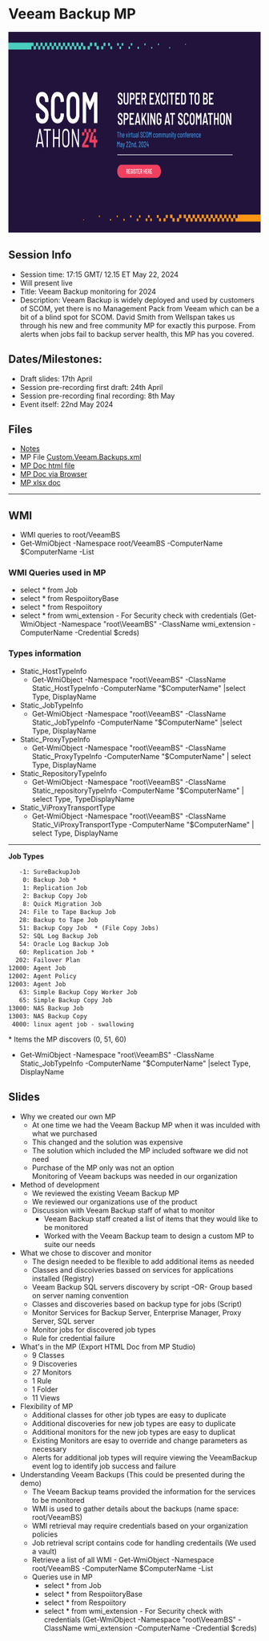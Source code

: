 
# Veeam Backup MP

<!-- [![image](Speaker_Social_asset_2.png)](https://scomathon.com/scomathon-2024/ )  -->
<a href="https://scomathon.com/scomathon-2024/" target="_blank">
 <img alt="alternate_text" src="Speaker_Social_asset_2.png" width="600" height="400"> </a>

## Session Info
*	Session time: 17:15 GMT/ 12.15 ET May 22, 2024
*	Will present live
*	Title: Veeam Backup monitoring for 2024
*	Description: Veeam Backup is widely deployed and used by customers of SCOM, yet there is no Management Pack from Veeam which can be a bit of a blind spot for SCOM. David Smith from Wellspan takes us through his new and free community MP for exactly this purpose. From alerts when jobs fail to backup server health, this MP has you covered.

## Dates/Milestones:
*	Draft slides: 17th April
*	Session pre-recording first draft: 24th April
*	Session pre-recording final recording: 8th May
*	Event itself: 22nd May 2024

## Files
* [Notes](SCOMathon2024.txt)  
* MP File [Custom.Veeam.Backups.xml](Custom.Veeam.Backups.xml)
* [MP Doc html file](SCOMathon2024-MPdoc.html)
* [MP Doc via Browser](http://htmlpreview.github.io/?https://github.com/dsmith14w/VeeamBackupMP/blob/main/SCOMathon2024-MPdoc.html)
* [MP xlsx doc](https://github.com/dsmith14w/VeeamBackupMP/blob/main/Custom.Veeam.Backups%2024.2.16.60%20Full%20Report.xlsx)

---

## WMI 
 - WMI queries to root/VeeamBS  
 - Get-WmiObject -Namespace root/VeeamBS -ComputerName $ComputerName -List  

### WMI Queries used in MP
* select * from Job  
* select * from RespoiitoryBase  
* select * from Respoiitory  
* select * from wmi_extension - For Security check with credentials (Get-WmiObject -Namespace "root\VeeamBS" -ClassName wmi_extension -ComputerName -Credential $creds)

### Types information
- Static_HostTypeInfo
   - Get-WmiObject -Namespace "root\VeeamBS" -ClassName  Static_HostTypeInfo -ComputerName "$ComputerName" |select Type, DisplayName  
- Static_JobTypeInfo
   - Get-WmiObject -Namespace "root\VeeamBS" -ClassName  Static_JobTypeInfo -ComputerName "$ComputerName" |select Type, DisplayName   
 - Static_ProxyTypeInfo
   - Get-WmiObject -Namespace "root\VeeamBS" -ClassName  Static_ProxyTypeInfo -ComputerName "$ComputerName" | select Type, DisplayName   
- Static_RepositoryTypeInfo
   - Get-WmiObject -Namespace "root\VeeamBS" -ClassName  Static_repositoryTypeInfo -ComputerName "$ComputerName" | select Type, TypeDisplayName  
- Static_ViProxyTransportType
   -  Get-WmiObject -Namespace "root\VeeamBS" -ClassName  Static_ViProxyTransportType -ComputerName "$ComputerName" | select Type, DisplayName   
---
**Job Types**
~~~
   -1: SureBackupJob  
    0: Backup Job *
    1: Replication Job   
    2: Backup Copy Job   
    8: Quick Migration Job  
   24: File to Tape Backup Job  
   28: Backup to Tape Job  
   51: Backup Copy Job  * (File Copy Jobs)  
   52: SQL Log Backup Job  
   54: Oracle Log Backup Job  
   60: Replication Job *  
  202: Failover Plan  
12000: Agent Job  
12002: Agent Policy  
12003: Agent Job     
   63: Simple Backup Copy Worker Job  
   65: Simple Backup Copy Job  
13000: NAS Backup Job   
13003: NAS Backup Copy  
 4000: linux agent job - swallowing
~~~
\* Items the MP discovers (0, 51, 60)
  - Get-WmiObject -Namespace "root\VeeamBS" -ClassName  Static_JobTypeInfo -ComputerName "$ComputerName" |select Type, DisplayName

## Slides
- Why we created our own MP  
	- At one time we had the Veeam Backup MP when it was inculded with what we purchased  
	- This changed and the solution was expensive  
	- The solution which included the MP included software we did not need  
	- Purchase of the MP only was not an option  
	   Monitoring of Veeam backups was needed in our organization  
- Method of development  
	- We reviewed the existing Veeam Backup MP  
	- We reviewed our organizations use of the product  
  - Discussion with Veeam Backup staff of what to monitor  
	- Veeam Backup staff created a list of items that they would like to be monitored  
	- Worked with the Veeam Backup team to design a custom MP to suite our needs  
- What we chose to discover and monitor  
	- The design needed to be flexible to add additional items as needed  
	- Classes and discoiveries bassed on services for applications installed (Registry)  
	- Veeam Backup SQL servers discovery by script -OR- Group based on server naming convention  
	- Classes and discoveries based on backup type for jobs (Script)  
	- Monitor Services for Backup Server, Enterprise Manager, Proxy Server, SQL server  
	- Monitor jobs for discovered job types  
	- Rule for credential failure  
- What's in the MP (Export HTML Doc from MP Studio)  
	- 9 Classes  
	- 9 Discoveries  
	- 27 Monitors  
	- 1 Rule  
	- 1 Folder  
	- 11 Views  
- Flexibility of MP  
	- Additional classes for other job types are easy to duplicate  
	- Additional discoveries for new job types are easy to duplicate  
	- Additional monitors for the new job types are easy to duplicat  
	- Existing Monitors are esay to override and change parameters as necessary  
	- Alerts for additional job types will require viewing the VeeamBackup event log to identify job success and failure  
- Understanding Veeam Backups (This could be presented during the demo)  
	- The Veeam Backup teams provided the information for the services to be monitored  
	- WMI is used to gather details about the backups (name space: root/VeeamBS)  
	- WMI retrieval may require credentials based on your organization policies  
	- Job retrieval script contains code for handling credentails (We used a vault)  
	- Retrieve a list of all WMI - Get-WmiObject -Namespace root/VeeamBS -ComputerName $ComputerName -List  
	- Queries use in MP  
		- select * from Job  
		- select * from RespoiitoryBase  
		- select * from Respoiitory  
		- select * from wmi_extension - For Security check with credentials (Get-WmiObject -Namespace "root\VeeamBS" -ClassName wmi_extension -ComputerName -Credential $creds)

